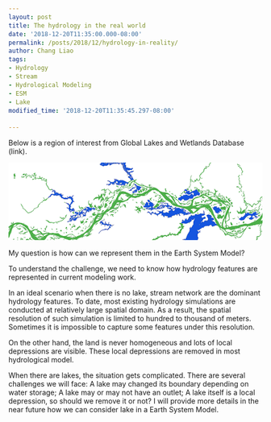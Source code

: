 ```yaml
---
layout: post
title: The hydrology in the real world
date: '2018-12-20T11:35:00.000-08:00'
permalink: /posts/2018/12/hydrology-in-reality/
author: Chang Liao
tags:
- Hydrology
- Stream
- Hydrological Modeling
- ESM
- Lake
modified_time: '2018-12-20T11:35:45.297-08:00'

---
```


Below is a region of interest from Global Lakes and Wetlands Database (link). 


![Figure 1](https://github.com/changliao/changliao.github.io/blob/main/_figure/lake_stream.png?raw=true)

My question is how can we represent them in the Earth System Model?

To understand the challenge, we need to know how hydrology features are represented in current modeling work.

In an ideal scenario when there is no lake, stream network are the dominant hydrology features.
To date, most existing hydrology simulations are conducted at relatively large spatial domain. As a result, the spatial resolution of such simulation is limited to hundred to thousand of meters. Sometimes it is impossible to capture some features under this resolution.

On the other hand, the land is never homogeneous and lots of local depressions are visible. These local depressions are removed in most hydrological model.

When there are lakes, the situation gets complicated. There are several challenges we will face:
A lake may changed its boundary depending on water storage;
A lake may or may not have an outlet;
A lake itself is a local depression, so should we remove it or not?
I will provide more details in the near future how we can consider lake in a Earth System Model.



